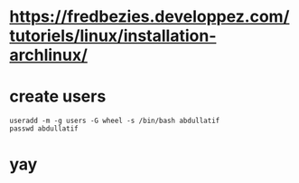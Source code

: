 

# https://fredbezies.developpez.com/tutoriels/linux/installation-archlinux/

# create users
```
useradd -m -g users -G wheel -s /bin/bash abdullatif
passwd abdullatif
```

# yay
```

```






